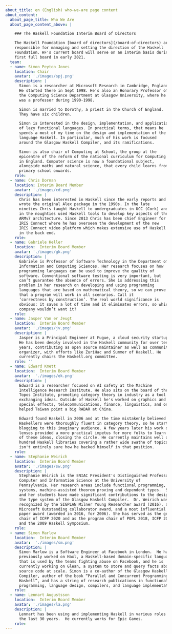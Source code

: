 ```yaml
---
about_title: en (English) who-we-are page content
about_content:
  about_page_title: Who We Are
  about_page_content_above: |

    ### The Haskell Foundation Interim Board of Directors

    The Haskell Foundation [board of directors](/board-of-directors) are
    responsible for managing and setting the direction of the Haskell
    Foundation. HF's current board will serve on an interim basis during the launch phase and will manage the establishment of the
    first full board in early 2021.
  team:
  - name: Simon Peyton Jones
    location: Chair
    avatar: './images/spj.png'
    description: |
      Simon is a researcher at Microsoft Research in Cambridge, England.
      He started there in Sept 1998. He’s also an Honorary Professor of
      the Computing Science Department at Glasgow University, where he
      was a professor during 1990-1998.

      Simon is married to Dorothy, a priest in the Church of England.
      They have six children.

      Simon is interested in the design, implementation, and application
      of lazy functional languages. In practical terms, that means he
      spends a most of my time on the design and implementation of the
      language Haskell. In particular, much of his work is focused
      around the Glasgow Haskell Compiler, and its ramifications.

      Simon is also chair of Computing at School, the group at the
      epicentre of the reform of the national curriculum for Computing
      in England. Computer science is now a foundational subject,
      alongside maths and natural science, that every child learns from
      primary school onwards.
    role:
  - name: Chris Dornan
    location: Interim Board Member
    avatar: './images/cd.png'
    description: |
      Chris has been interested in Haskell since the early reports and
      wrote the original Alex package in the 1990s. In the late
      nineties Chris taught Haskell to undergraduates in UCC (Cork) and
      in the noughties used Haskell tools to develop key aspects of the
      ARMv7 architecture. Since 2013 Chris has been chief Engineer for
      IRIS Connect where he has overseen the development of the new
      IRIS Connect video platform which makes extensive use of Haskell
      in the back end.
    role:
  - name: Gabriele Keller
    location:  Interim Board Member
    avatar: './images/gk.png'
    description: |
      Gabriele is Professor of Software Technology in the Department of
      Information and Computing Sciences. Her research focuses on how
      programming languages can be used to improve the quality of
      software. Conventional software testing is very important, but
      can’t guarantee the absence of errors. She is addressing this
      problem in her research on developing and using programming
      languages that are based on mathematical theory, so we can prove
      that a program will work in all scenarios. Call it
      ‘correctness by construction’. The real world significance is
      obvious: it saves a lot of time and it eliminates errors, so which
      company wouldn’t want it?
    role:
  - name: Jasper Van er Jeugt
    location:  Interim Board Member
    avatar: './images/jv.png'
    description: |
      Jasper is a Principal Engineer at Fugue, a cloud security startup.
      He has been deeply involved in the Haskell community for over ten
      years, contributing as open source maintainer as well as community
      organizer, with efforts like ZuriHac and Summer of Haskell. He
      currently chairs the Haskell.org committee.
    role: ''
  - name: Edward Kmett
    location:  Interim Board Member
    avatar:  './images/ek.png'
    description: |
      Edward is a researcher focused on AI safety at the Machine
      Intelligence Research Institute. He also sits on the board of the
      Topos Institute, promoting category theory in industry as a tool for
      exchanging ideas. Outside of Haskell he's worked on graphics and
      special effects, telecommunications, finance, linguistics, and once
      helped Taiwan point a big RADAR at China.

      Edward found Haskell in 2006 and at the time mistakenly believed all
      Haskellers were thoroughly fluent in category theory, so he started
      blogging to this imaginary audience. A few years later his work on
      lenses provided a more practical impetus for more folks to learn some
      of these ideas, closing the circle. He currently maintains well over a
      hundred Haskell libraries covering a rather wide swathe of topics and
      isn't entirely sure how he backed himself in that position.
    role:
  - name: Stephanie Weirich
    location:  Interim Board Member
    avatar: './images/sw.png'
    description: |
      Stephanie Weirich is the ENIAC President's Distinguished Professor of
      Computer and Information Science at the University of
      Pennsylvania. Her research areas include functional programming, type
      systems, machine-assisted theorem proving and dependent types.  She
      and her students have made significant contributions to the design of
      the type system of the Glasgow Haskell Compiler.  Dr. Weirich was
      recognized by the SIGPLAN Milner Young Researcher award (2016), a
      Microsoft Outstanding collaborator award, and a most influential ICFP
      paper award (awarded in 2016, for 2006). She has served as the general
      chair of ICFP 2020 and as the program chair of POPL 2018, ICFP 2010,
      and the 2009 Haskell Symposium.
    role:
  - name: Simon Marlow
    location:  Interim Board Member
    avatar:  './images/sm.png'
    description: |
      Simon Marlow is a Software Engineer at Facebook in London.  He has
      previously worked on Haxl, a Haskell-based domain-specific language
      that is used by the teams fighting abuse on Facebook, and he is
      currently working on Glean, a system to store and query facts about
      source code at scale. Simon is a co-author of the Glasgow Haskell
      Compiler, author of the book “Parallel and Concurrent Programming in
      Haskell”, and has a string of research publications in functional
      programming, language design, compilers, and language implementation.
    role:
  - name: Lennart Augustsson
    location:  Interim Board Member
    avatar: './images/la.png'
    description: |
      Lennart has been using and implementing Haskell in various roles for
      the last 30 years.  He currently works for Epic Games.
    role:
---
```

